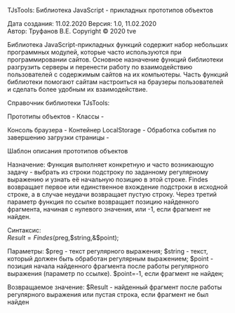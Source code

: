 TJsTools: Библиотека JavaScript - прикладных прототипов объектов 

Дата создания: 11.02.2020 
Версия:   1.0, 11.02.2020                                 
Автор:      Труфанов В.Е. 
Copyright © 2020 tve                             

   Библиотека JavaScript-прикладных функций содержит набор небольших программных
модулей, которые часто используются при программировании сайтов. 
   Основное назначение функций библиотеки разгрузить серверы и перенести 
работу по взаимодействию пользователей с содержимым сайтов на их компьютеры.
   Часть функций библиотеки помогают сайтам настроиться на браузеры 
пользователей и сделать более удобным их взаимодействие.

Справочник библиотеки TJsTools:

Прототипы объектов -
Классы -

Консоль браузера -
Контейнер LocalStorage -
Обработка события по завершению загрузки страницы - 

Шаблон описания прототипов объектов

Назначение:
Функция выполняет конкретную и часто возникающую задачу - выбрать из строки
подстроку по заданному регулярному выражению и узнать её начальную позицию 
в этой строке. 
Findes возвращает первое или единственное вхождение подстроки в исходной 
строке, а в случае неудачи возвращает пустую строку.
Через третий параметр функция по ссылке возвращает позицию найденного 
фрагмента, начиная с нулевого значения, или -1, если фрагмент не найден.
 
Синтаксис:                                     
$Result=Findes($preg,$string,&$point);

Параметры:
$preg   - текст регулярного выражения;
$string - текст, который должен быть обработан регулярным выражением;
$point  - позиция начала найденного фрагмента после работы 
   регулярного выражения (параметр по ссылке). $point=-1, если фрагмент 
   не найден;  

Возвращаемое значение: 
   $Result  - найденный фрагмент после работы регулярного выражения или
   пустая строка, если фрагмент не был найден
